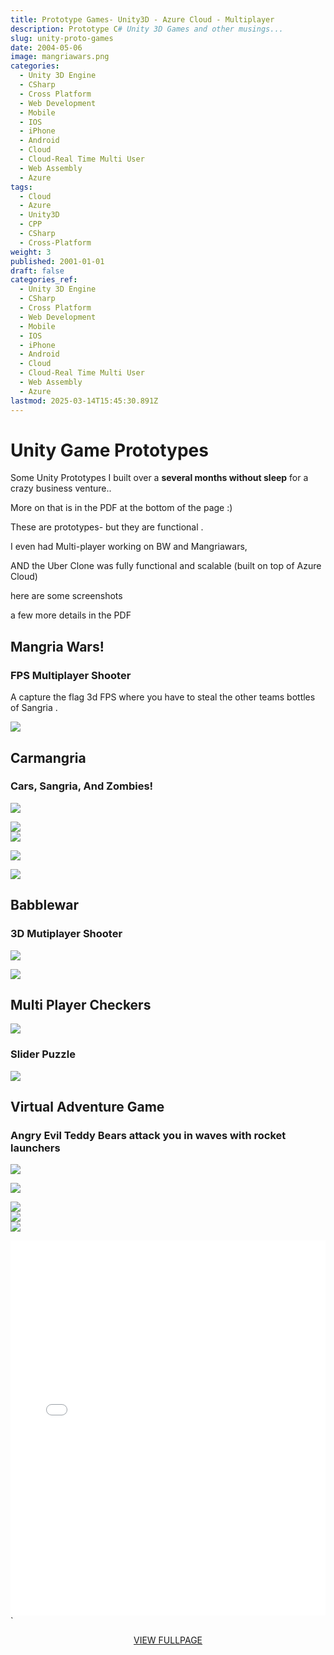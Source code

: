 ```yaml
---
title: Prototype Games- Unity3D - Azure Cloud - Multiplayer
description: Prototype C# Unity 3D Games and other musings...
slug: unity-proto-games
date: 2004-05-06
image: mangriawars.png
categories:
  - Unity 3D Engine
  - CSharp
  - Cross Platform
  - Web Development
  - Mobile
  - IOS
  - iPhone
  - Android
  - Cloud
  - Cloud-Real Time Multi User
  - Web Assembly
  - Azure
tags:
  - Cloud
  - Azure
  - Unity3D
  - CPP
  - CSharp
  - Cross-Platform
weight: 3
published: 2001-01-01
draft: false
categories_ref:
  - Unity 3D Engine
  - CSharp
  - Cross Platform
  - Web Development
  - Mobile
  - IOS
  - iPhone
  - Android
  - Cloud
  - Cloud-Real Time Multi User
  - Web Assembly
  - Azure
lastmod: 2025-03-14T15:45:30.891Z
---
```

<!-- 
If you are interested in a tutorial on how to setup Multiplayer in Azure , Check out my tutorial:
[Tutorial: Make a Real-Time Multiplayer Game with Unity 3D and Azure Cloud](post/unity3d/unity-proto-games/Unity3DwithMultiplayer1.md)

[Unity3DwithMultiplayer1](Unity3DwithMultiplayer1.md)
Read on for an overview of weird things from my past :) 
-->

# Unity Game Prototypes

Some Unity Prototypes I built over a **several months without sleep** for a crazy business venture..

More on that is in the PDF at the bottom of the page :)

These are prototypes- but they are functional .

I even had Multi-player working on BW and Mangriawars,

AND the Uber Clone was fully functional and scalable (built on top of  Azure Cloud)

here are some screenshots

a few more details in the PDF

## Mangria Wars!

### FPS Multiplayer Shooter

A capture the flag 3d FPS where you have to steal the other teams bottles of Sangria .

![](/post/unity3d/unity-proto-games/mangriawars.png)

## Carmangria

### Cars, Sangria, And Zombies!

![](/post/unity3d/unity-proto-games/carmangria.png)

![](/post/unity3d/unity-proto-games/carmangria2.png)\
![](/post/unity3d/unity-proto-games/carmangria3.png)

![](/post/unity3d/unity-proto-games/carmangria4.png)

![](/post/unity3d/unity-proto-games/carmangria5.png)

## Babblewar

### 3D Mutiplayer Shooter

![](/post/unity3d/unity-proto-games/bw1.png)

![](/post/unity3d/unity-proto-games/bw2.png)

## Multi Player Checkers

![](/post/unity3d/unity-proto-games/bcheckers.png)

### Slider Puzzle

![](/post/unity3d/unity-proto-games/mangriaslider.png)

## Virtual Adventure Game

### Angry Evil Teddy Bears attack you in waves with rocket launchers

![](/post/unity3d/unity-proto-games/vadam5.png)

![](/post/unity3d/unity-proto-games/vadam.png)

![](/post/unity3d/unity-proto-games/vadam2.png)\
![](/post/unity3d/unity-proto-games/vadam3.png)\
![](/post/unity3d/unity-proto-games/vadam4.png)

<!--

<embed src="https://brianbraatz.com/portfolio/Brian%20Braatz%20Unity%203D%20Profile.pdf" type="application/pdf" width="100%" height="600px">`
<div style="text-align: center;"> 
<a href="https://brianbraatz.com/portfolio/Brian%20Braatz%20Unity%203D%20Profile.pdf" style="text-align:center; text-decoration: underline">VIEW FULLPAGE</a><br>

</div>
-->

<embed src="bbunity.pdf" type="application/pdf" width="100%" height="600px">\`

<div style="text-align: center;"> 
<a href="bbunity.pdf" style="text-align:center; text-decoration: underline">VIEW FULLPAGE</a><br>

</div>

<!--
C++ version [HERE](post/cpp/effective-cpp/index.md) 
<a href="https://www.amazon.com/Effective-Covers-Content-Update-Program/dp/0672337878/" style="text-align:center; text-decoration: underline">Effective C++ Amazon Link</a>
-->

